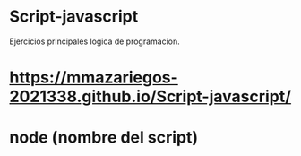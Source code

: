 # Script-javascript
Ejercicios principales logica de programacion.

# https://mmazariegos-2021338.github.io/Script-javascript/
# node (nombre del script)

